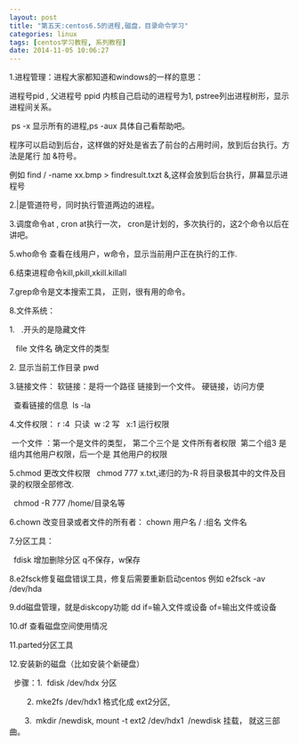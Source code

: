 ```yaml
---
layout: post
title: "第五天:centos6.5的进程,磁盘，目录命令学习"
categories: linux
tags: [centos学习教程, 系列教程]
date: 2014-11-05 10:06:27
---
```


<p>1.进程管理：进程大家都知道和windows的一样的意思：</P>
<p>进程号pid , 父进程号 ppid 内核自己启动的进程号为1, pstree列出进程树形，显示进程间关系。</P>
<p>&nbsp;<wbr>ps -x 显示所有的进程,ps -aux 具体自己看帮助吧。</P>
<p>程序可以启动到后台，这样做的好处是省去了前台的占用时间，放到后台执行。方法是尾行 加 &amp;符号。</P>
<p>例如 find / -name xx.bmp &gt; findresult.txzt
&amp;,这样会放到后台执行，屏幕显示进程号</P>
<p>2.|是管道符号，同时执行管道两边的进程。</P>
<p>3.调度命令at , cron at执行一次， cron是计划的，多次执行的，这2个命令以后在讲吧。</P>
<p>5.who命令 查看在线用户，w命令，显示当前用户正在执行的工作.</P>
<p>6.结束进程命令kill,pkill,xkill.killall</P>
<p>7.grep命令是文本搜索工具， 正则，很有用的命令。</P>
<p>8.文件系统：</P>
<p>1.&nbsp;<wbr>&nbsp;<wbr> .开头的是隐藏文件</P>
<p>&nbsp;<wbr>&nbsp;<wbr> file 文件名 确定文件的类型</P>
<p>2. 显示当前工作目录 pwd</P>
<p>3.链接文件： 软链接：是将一个路径 链接到一个文件。&nbsp;<wbr>硬链接，访问方便</P>
<p>&nbsp;<wbr> 查看链接的信息&nbsp;<wbr> ls -la</P>
<p>4.文件权限： r :4&nbsp;<wbr>&nbsp;<wbr>
只读&nbsp;<wbr> w :2 写&nbsp;<wbr>&nbsp;<wbr> x:1
运行权限</P>
<p>&nbsp;<wbr>一个文件 ：第一个是文件的类型， 第二个三个是
文件所有者权限&nbsp;<wbr> 第二个组3 是 组内其他用户权限，后一个是 其他用户的权限</P>
<p>5.chmod 更改文件权限&nbsp;<wbr>&nbsp;<wbr> chmod 777
x.txt,递归的为-R 将目录极其中的文件及目录的权限全部修改.</P>
<p>&nbsp;<wbr> chmod -R 777 /home/目录名等</P>
<p>6.chown 改变目录或者文件的所有者： chown 用户名 / :组名 文件名&nbsp;<wbr></P>
<p>7.分区工具：</P>
<p>&nbsp;<wbr> fdisk 增加删除分区 q不保存，w保存</P>
<p>8.e2fsck修复磁盘错误工具，修复后需要重新启动centos 例如 e2fsck -av /dev/hda</P>
<p>9.dd磁盘管理，就是diskcopy功能 dd if=输入文件或设备 of=输出文件或设备</P>
<p>10.df 查看磁盘空间使用情况</P>
<p>11.parted分区工具</P>
<p>12.安装新的磁盘（比如安装个新硬盘）</P>
<p>&nbsp;<wbr> 步骤：1.&nbsp;<wbr> fdisk /dev/hdx 分区</P>
<p>
&nbsp;<wbr>&nbsp;<wbr>&nbsp;<wbr>&nbsp;<wbr>&nbsp;<wbr>&nbsp;<wbr>&nbsp;<wbr>&nbsp;<wbr>2.&nbsp;<wbr>
mke2fs /dev/hdx1 格式化成 ext2分区,</P>
<p>
&nbsp;<wbr>&nbsp;<wbr>&nbsp;<wbr>&nbsp;<wbr>&nbsp;<wbr>&nbsp;<wbr>&nbsp;<wbr>
3.&nbsp;<wbr> mkdir /newdisk, mount -t ext2
/dev/hdx1&nbsp;<wbr> /newdisk 挂载， 就这三部曲。</P>
<p>&nbsp;<wbr></P>
